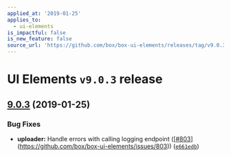 ```yaml
---
applied_at: '2019-01-25'
applies_to:
  - ui-elements
is_impactful: false
is_new_feature: false
source_url: 'https://github.com/box/box-ui-elements/releases/tag/v9.0.3'
---
```


# UI Elements `v9.0.3` release

## [9.0.3]([`v9.0.2...v9.0.3`](https://github.com/box/box-ui-elements/compare/`v9.0.2...v9.0.3`)) (2019-01-25)


### Bug Fixes

* **uploader:** Handle errors with calling logging endpoint ([[#803](https://github.com/box/box-ui-elements/pull/803)](https://github.com/box/box-ui-elements/issues/803)) ([`e661edb`](https://github.com/box/box-ui-elements/commit[`e661edb`](https://github.com/box/box-ui-elements/commit/e661edb)))



